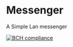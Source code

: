 # Messenger
A Simple Lan messenger

[![BCH compliance](https://bettercodehub.com/edge/badge/ChrisCross67/Messenger?branch=master)](https://bettercodehub.com/)
